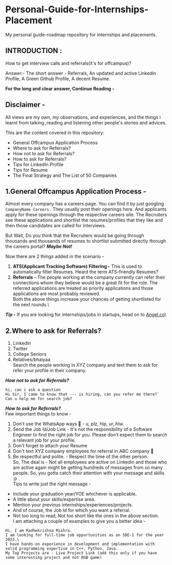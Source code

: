 # Personal-Guide-for-Internships-Placement
My personal guide-roadmap repository for internships and placements.


## INTRODUCTION :

How to get interview calls and referrals(it's for offcampus)?

Answer:- The short answer - Referrals, An updated and active Linkedin Profile, A Green Github Profile, A decent Resume.

__For the long and clear answer, Continue Reading -__

## Disclaimer - 
All views are my own, my observations, and experiences, and the things i learnt from talking ,reading and listening other people's stories and advices.

This are the content covered in this repository:

- General Offcampus Application Process
- Where to ask for Referrals?
- How not to ask for Referrals?
- How to ask for Referrals?
- Tips for LinkedIn Profile
- Tips for Resume
- The Final Strategy and The List of 50 Companies

## 1.General Offcampus Application Process -

Almost every company has a careers page. You can find it by just googling ``` CompanyName Careers. ``` They usually post their openings here. And applicants apply for these openings through the respective careers site. The Recruiters see these applications and shortlist the resumes/profiles that they like and then those candidates are called for interviews.

But Wait, Do you think that the Recruiters would be going through thousands and thousands of resumes to shortlist submitted directly through the careers portal? ***Maybe Not!***

Now there are 2 things added in the scenario -
1. **ATS(Applicant Tracking Software) Filtering -** This is used to automatically filter Resumes. Heard the term ATS-friendly Resumes?
2. **Referrals -** The people working at the company currently can refer their connections whom they believe would be a great fit for the role. The referred applications are treated as priority applications and those applications are most probably reviewed.\
Both the above things increase your chances of getting shortlisted for the next rounds.\

***Tip -*** If you are looking for internships/jobs in startups, head on to [Angel.co](https://angel.co/)\

## 2.Where to ask for Referrals?
1. Linkedin
2. Twitter
3. College Seniors
4. Relatives/bhaiyaa\
Search the people working in XYZ company and text them to ask for refer your profile in their company.

***How not to ask for Referrals?***
```hlw, can you refer me
hi, can i ask a question
Hi Sir, I came to know that --- is hiring, can you refer me there?` 
Can u help me for search job?
```
***How to ask for Referrals?*** \
Few important things to know -
1. Don't use the WhatsApp ways 😬 - u, plz, hlp, ur, hlw.
2. Send the Job Id/Job Link - It's not the responsibility of a Software Engineer to find the right job for you. Please don't expect them to search a relevant job for your profile.
3. Don't forget to attach your Resume
4. Don't text XYZ company employees for referral in ABC company 😬
5. Be respectful and polite. - Respect the time of the other person.\
So, The deal is - Not all employees are active on Linkedin and those who are active again might be getting hundreds of messages from so many people. So, you gotta catch their attention with your message and skills :p .\
Tips to write just the right message -
- Include your graduation year/YOE whichever is applicable.
- A little about your skills/expertise area.
- Mention your previous internships/experiences/projects.
- And of course, the Job Id for which you want a referral.
- Not too long to read, Not too short like the ones in the above section.\
I am attaching a couple of examples to give you a better idea -

```
Hi, I am Radhekrishna Mishra. 
I am looking for full-time job opportunities as an SDE-1 for the year 2023.\
I have hands-on experience in development and implementation with solid programming expertise in C++, Python, Java.
My Top Projects are - Live Project Link (add this only if you have some interesting project and not RGB game)
```
